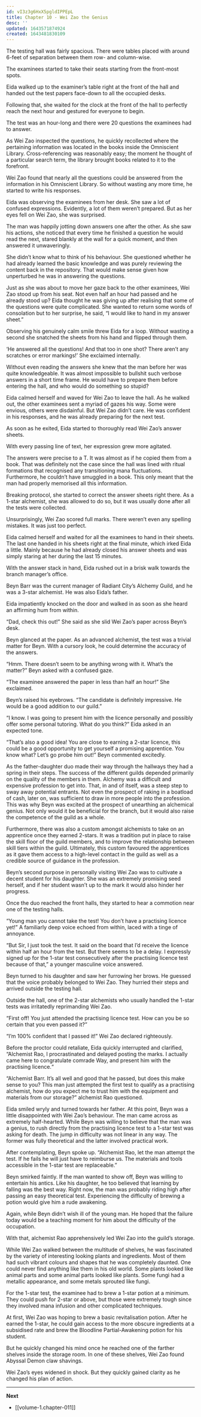 ```yaml
---
id: vI3z3g6HxX5pgldIPPEpL
title: Chapter 10 - Wei Zao the Genius
desc: ''
updated: 1643571874924
created: 1643481830109
---
```


The testing hall was fairly spacious. There were tables placed with around 6-feet of separation between them row- and column-wise.

The examinees started to take their seats starting from the front-most spots.

Eida walked up to the examiner’s table right at the front of the hall and handed out the test papers face-down to all the occupied desks.

Following that, she waited for the clock at the front of the hall to perfectly reach the next hour and gestured for everyone to begin.

The test was an hour-long and there were 20 questions the examinees had to answer.

As Wei Zao inspected the questions, he quickly recollected where the pertaining information was located in the books inside the Omniscient Library. Cross-referencing was reasonably easy; the moment he thought of a particular search term, the library brought books related to it to the forefront.

Wei Zao found that nearly all the questions could be answered from the information in his Omniscient Library. So without wasting any more time, he started to write his responses.

Eida was observing the examinees from her desk. She saw a lot of confused expressions. Evidently, a lot of them weren’t prepared. But as her eyes fell on Wei Zao, she was surprised.

The man was happily jotting down answers one after the other. As she saw his actions, she noticed that every time he finished a question he would read the next, stared blankly at the wall for a quick moment, and then answered it unwaveringly.

She didn’t know what to think of his behaviour. She questioned whether he had already learned the basic knowledge and was purely reviewing the content back in the repository. That would make sense given how unperturbed he was in answering the questions.

Just as she was about to move her gaze back to the other examinees, Wei Zao stood up from his seat. Not even half an hour had passed and he already stood up? Eida thought he was giving up after realising that some of the questions were quite complicated. She wanted to return some words of consolation but to her surprise, he said, “I would like to hand in my answer sheet.”

Observing his genuinely calm smile threw Eida for a loop. Without wasting a second she snatched the sheets from his hand and flipped through them.

‘He answered all the questions! And that too in one shot? There aren’t any scratches or error markings!’ She exclaimed internally.

Without even reading the answers she knew that the man before her was quite knowledgeable. It was almost impossible to bullshit such verbose answers in a short time frame. He would have to prepare them before entering the hall, and who would do something so stupid?

Eida calmed herself and waved for Wei Zao to leave the hall. As he walked out, the other examinees sent a myriad of gazes his way. Some were envious, others were disdainful. But Wei Zao didn’t care. He was confident in his responses, and he was already preparing for the next test.

As soon as he exited, Eida started to thoroughly read Wei Zao’s answer sheets.

With every passing line of text, her expression grew more agitated.

The answers were precise to a T. It was almost as if he copied them from a book. That was definitely not the case since the hall was lined with ritual formations that recognised any transitioning mana fluctuations. Furthermore, he couldn’t have smuggled in a book. This only meant that the man had properly memorised all this information.

Breaking protocol, she started to correct the answer sheets right there. As a 1-star alchemist, she was allowed to do so, but it was usually done after all the tests were collected.

Unsurprisingly, Wei Zao scored full marks. There weren’t even any spelling mistakes. It was just too perfect.

Eida calmed herself and waited for all the examinees to hand in their sheets. The last one handed in his sheets right at the final minute, which irked Eida a little. Mainly because he had already closed his answer sheets and was simply staring at her during the last 15 minutes.

With the answer stack in hand, Eida rushed out in a brisk walk towards the branch manager’s office.

Beyn Barr was the current manager of Radiant City’s Alchemy Guild, and he was a 3-star alchemist. He was also Eida’s father.

Eida impatiently knocked on the door and walked in as soon as she heard an affirming hum from within.

“Dad, check this out!” She said as she slid Wei Zao’s paper across Beyn’s desk.

Beyn glanced at the paper. As an advanced alchemist, the test was a trivial matter for Beyn. With a cursory look, he could determine the accuracy of the answers. 

“Hmm. There doesn’t seem to be anything wrong with it. What’s the matter?” Beyn asked with a confused gaze.

“The examinee answered the paper in less than half an hour!” She exclaimed.

Beyn’s raised his eyebrows. “The candidate is definitely impressive. He would be a good addition to our guild.”

“I know. I was going to present him with the licence personally and possibly offer some personal tutoring. What do you think?” Eida asked in an expected tone.

“That’s also a good idea! You are close to earning a 2-star licence, this could be a good opportunity to get yourself a promising apprentice. You know what? Let’s go probe him out!” Beyn commented excitedly.

As the father-daughter duo made their way through the hallways they had a spring in their steps. The success of the different guilds depended primarily on the quality of the members in them. Alchemy was a difficult and expensive profession to get into. That, in and of itself, was a steep step to sway away potential entrants. Not even the prospect of raking in a boatload of cash, later on, was sufficient to draw in more people into the profession. This was why Beyn was excited at the prospect of unearthing an alchemical genius.  Not only would it be beneficial for the branch, but it would also raise the competence of the guild as a whole.

Furthermore, there was also a custom amongst alchemists to take on an apprentice once they earned 2-stars. It was a tradition put in place to raise the skill floor of the guild members, and to improve the relationship between skill tiers within the guild. Ultimately, this custom favoured the apprentices as it gave them access to a high-level contact in the guild as well as a credible source of guidance in the profession.

Beyn’s second purpose in personally visiting Wei Zao was to cultivate a decent student for his daughter. She was an extremely promising seed herself, and if her student wasn’t up to the mark it would also hinder her progress.

Once the duo reached the front halls, they started to hear a commotion near one of the testing halls.

“Young man you cannot take the test! You don’t have a practising licence yet!” A familiarly deep voice echoed from within, laced with a tinge of annoyance.

“But Sir, I just took the test. It said on the board that I’d receive the licence within half an hour from the test. But there seems to be a delay. I expressly signed up for the 1-star test consecutively after the practising licence test because of that,” a younger masculine voice answered.

Beyn turned to his daughter and saw her furrowing her brows. He guessed that the voice probably belonged to Wei Zao. They hurried their steps and arrived outside the testing hall.

Outside the hall, one of the 2-star alchemists who usually handled the 1-star tests was irritatedly reprimanding Wei Zao.

“First off! You just attended the practising licence test. How can you be so certain that you even passed it?”

“I’m 100% confident that I passed it!” Wei Zao declared righteously.

Before the proctor could retaliate, Eida quickly interrupted and clarified, “Alchemist Rao, I procrastinated and delayed posting the marks. I actually came here to congratulate comrade Way, and present him with the practising licence.“

“Alchemist Barr. It’s all well and good that he passed, but does this make sense to you? This man just attempted the first test to qualify as a practising alchemist, how do you expect me to trust him with the equipment and materials from our storage?” alchemist Rao questioned.

Eida smiled wryly and turned towards her father. At this point, Beyn was a little disappointed with Wei Zao’s behaviour. The man came across as extremely half-hearted. While Beyn was willing to believe that the man was a genius, to rush directly from the practising licence test to a 1-star test was asking for death. The jump in difficulty was not linear in any way. The former was fully theoretical and the latter involved practical work.

After contemplating, Beyn spoke up. “Alchemist Rao, let the man attempt the test. If he fails he will just have to reimburse us. The materials and tools accessible in the 1-star test are replaceable.” 

Beyn smirked faintly. If the man wanted to show off, Beyn was willing to entertain his antics. Like his daughter, he too believed that learning by falling was the best way. Right now, the man was probably riding high after passing an easy theoretical test. Experiencing the difficulty of brewing a potion would give him a rude awakening.

Again, while Beyn didn’t wish ill of the young man. He hoped that the failure today would be a teaching moment for him about the difficulty of the occupation.

With that, alchemist Rao apprehensively led Wei Zao into the guild’s storage.

While Wei Zao walked between the multitude of shelves, he was fascinated by the variety of interesting looking plants and ingredients. Most of them had such vibrant colours and shapes that he was completely daunted. One could never find anything like them in his old world. Some plants looked like animal parts and some animal parts looked like plants. Some fungi had a metallic appearance, and some metals sprouted like fungi.

For the 1-star test, the examinee had to brew a 1-star potion at a minimum. They could push for 2-star or above, but those were extremely tough since they involved mana infusion and other complicated techniques.

At first, Wei Zao was hoping to brew a basic revitalisation potion. After he earned the 1-star, he could gain access to the more obscure ingredients at a subsidised rate and brew the Bloodline Partial-Awakening potion for his student.

But he quickly changed his mind once he reached one of the farther shelves inside the storage room. In one of these shelves, Wei Zao found Abyssal Demon claw shavings.

Wei Zao’s eyes widened in shock. But they quickly gained clarity as he changed his plan of action.

____

**Next**
* [[volume-1.chapter-011]]